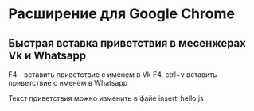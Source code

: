 # Расширение для Google Chrome
## Быстрая вставка приветствия в месенжерах Vk и Whatsapp

F4 - вставить приветствие с именем в Vk
F4, ctrl+v вставить приветствие с именем в Whatsapp

Текст приветствия можно изменить в файе insert_hello.js
